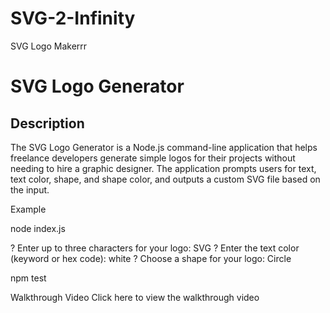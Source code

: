 # SVG-2-Infinity
SVG Logo Makerrr

# SVG Logo Generator

## Description

The SVG Logo Generator is a Node.js command-line application that helps freelance developers generate simple logos for their projects without needing to hire a graphic designer. The application prompts users for text, text color, shape, and shape color, and outputs a custom SVG file based on the input.

Example

node index.js

? Enter up to three characters for your logo: SVG
? Enter the text color (keyword or hex code): white
? Choose a shape for your logo: Circle

npm test


Walkthrough Video
Click here to view the walkthrough video